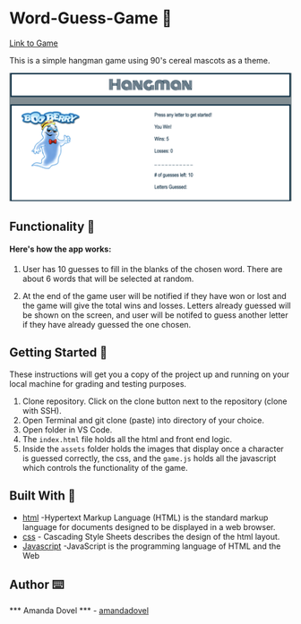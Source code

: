 # Word-Guess-Game 🦜
<a href="https://amandadovel.github.io/Word-Guess-Game/" target="_blank">Link to Game</a>

This is a simple hangman game using 90's cereal mascots as a theme. 

<img src="/assets/images/booScreenShot.png" alt="booberry">

## Functionality 💪
#### Here's how the app works: 

1. User has 10 guesses to fill in the blanks of the chosen word. There are about 6 words that will be selected at random. 

2. At the end of the game user will be notified if they have won or lost and the game will give the total wins and losses. Letters already guessed will be shown on the screen, and user will be notifed to guess another letter if they have already guessed the one chosen.


## Getting Started 🏁

These instructions will get you a copy of the project up and running on your local machine for grading and testing purposes. 

1. Clone repository. Click on the clone button next to the repository (clone with SSH). 
2. Open Terminal and git clone (paste) into directory of your choice. 
3. Open folder in VS Code. 
4. The `index.html` file holds all the html and front end logic.
5. Inside the  `assets` folder holds the images that display once a character is guessed correctly, the css, and the `game.js` holds all the javascript which controls the functionality of the game.


## Built With 🔧

* [html](https://www.w3schools.com/html/) -Hypertext Markup Language (HTML) is the standard markup language for documents designed to be displayed in a web browser. 
* [css](https://www.w3schools.com/css/) - Cascading Style Sheets describes the design of the html layout. 
* [Javascript](https://www.javascript.com/) -JavaScript is the programming language of HTML and the Web

## Author ⌨️
*** Amanda Dovel *** - [amandadovel](https://github.com/amandadovel)
